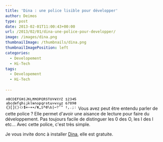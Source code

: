 ```yaml
---
title: 'Dina : une police lisible pour développer'
author: Deimos
type: post
date: 2013-02-01T11:00:43+00:00
url: /2013/02/01/dina-une-police-pour-developper/
image: /images/dina.png
thumbnailImage: /thumbnails/dina.png
thumbnailImagePosition: left
categories:
  - Developement
  - Hi-Tech
tags:
  - Developement
  - Hi-Tech

---
```

![dina](/images/dina.png)
Vous avez peut être entendu parler de cette police ? Elle permet d'avoir une aisance de lecture pour faire du développement. Pas toujours facile de distinguer les 0 des O, les I des l etc... Avec cette police, c'est très simple.

Je vous invite donc à installer [Dina](http://www.donationcoder.com/Software/Jibz/Dina/), elle est gratuite.